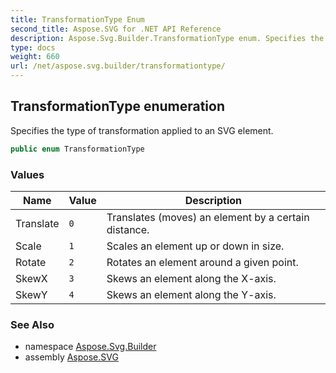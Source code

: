 ```yaml
---
title: TransformationType Enum
second_title: Aspose.SVG for .NET API Reference
description: Aspose.Svg.Builder.TransformationType enum. Specifies the type of transformation applied to an SVG element
type: docs
weight: 660
url: /net/aspose.svg.builder/transformationtype/
---
```

## TransformationType enumeration

Specifies the type of transformation applied to an SVG element.

```csharp
public enum TransformationType
```

### Values

| Name | Value | Description |
| --- | --- | --- |
| Translate | `0` | Translates (moves) an element by a certain distance. |
| Scale | `1` | Scales an element up or down in size. |
| Rotate | `2` | Rotates an element around a given point. |
| SkewX | `3` | Skews an element along the X-axis. |
| SkewY | `4` | Skews an element along the Y-axis. |

### See Also

* namespace [Aspose.Svg.Builder](../../aspose.svg.builder/)
* assembly [Aspose.SVG](../../)

